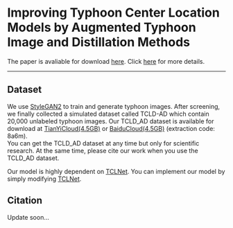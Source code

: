 # Improving Typhoon Center Location Models by Augmented Typhoon Image and Distillation Methods


The paper is avaliable for download [here](https://这里放置论文的arxiv下载链接). 
Click [here](https://这里放置论文主页的链接) for more details.


***

## Dataset
We use [StyleGAN2](https://github.com/lucidrains/stylegan2-pytorch) to train and generate typhoon images. 
After screening, we finally collected a simulated dataset called TCLD-AD which contain 20,000 unlabeled typhoon images. 
Our TCLD_AD dataset is available for download at [TianYiCloud(4.5GB)](https://cloud.189.cn/t/EBj6j2jiUNza) or [BaiduCloud(4.5GB)](https://pan.baidu.com/s/1ukSWG8xqReTBcWQZXdK-yQ) (extraction code: 8a6m).      
You can get the TCLD_AD dataset at any time but only for scientific research. 
At the same time, please cite our work when you use the TCLD_AD dataset.

Our model is highly dependent on [TCLNet](https://这里放置TCLNet的github链接). You can implement our model by simply modifying [TCLNet](https://这里放置TCLNet的github链接).

## Citation

Update soon...

